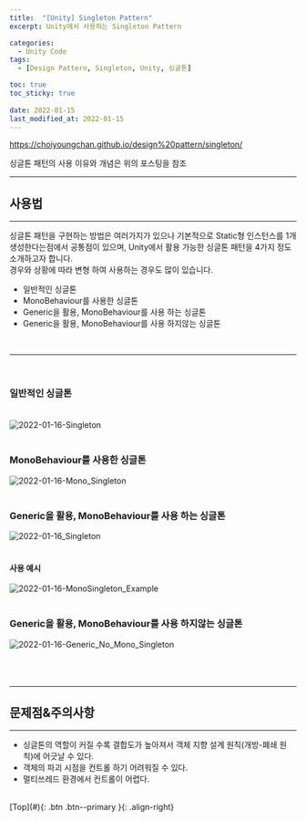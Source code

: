 ```yaml
---
title:  "[Unity] Singleton Pattern"
excerpt: Unity에서 사용하는 Singleton Pattern

categories:
  - Unity Code
tags:
  - [Design Pattern, Singleton, Unity, 싱글톤]

toc: true
toc_sticky: true
 
date: 2022-01-15
last_modified_at: 2022-01-15
---
```


https://choiyoungchan.github.io/design%20pattern/singleton/

싱글톤 패턴의 사용 이유와 개념은 위의 포스팅을 참조

---
## 사용법
---
싱글톤 패턴을 구현하는 방법은 여러가지가 있으나 기본적으로 Static형 인스턴스를 1개 생성한다는점에서 공통점이 있으며, Unity에서 활용 가능한 싱글톤 패턴을 4가지 정도 소개하고자 합니다. <br>
경우와 상황에 따라 변형 하여 사용하는 경우도 많이 있습니다. <br>

- 일반적인 싱글톤
- MonoBehaviour를 사용한 싱글톤
- Generic을 활용, MonoBehaviour를 사용 하는 싱글톤
- Generic을 활용, MonoBehaviour를 사용 하지않는 싱글톤
<br> 

--- 
 <br>

### 일반적인 싱글톤 <br> <br>
![2022-01-16-Singleton](https://user-images.githubusercontent.com/40765022/149659927-65497542-5234-4515-a054-e98f8fe465b8.png) <br><br>

### MonoBehaviour를 사용한 싱글톤 <br>
![2022-01-16-Mono_Singleton](https://user-images.githubusercontent.com/40765022/149660251-ad1282f0-3dcd-40c0-8f59-9205bc52552f.png) <br><br>


### Generic을 활용, MonoBehaviour를 사용 하는 싱글톤 <br>
![2022-01-16_Singleton](https://user-images.githubusercontent.com/40765022/149659385-8cb35339-775e-45b6-88b0-3498424bf232.png) <br><br> 


#### 사용 예시 <br>
![2022-01-16-MonoSingleton_Example](https://user-images.githubusercontent.com/40765022/149659671-fa262214-8984-4723-9846-82f871fbe6f8.png) <br><br>



### Generic을 활용, MonoBehaviour를 사용 하지않는 싱글톤 <br>
![2022-01-16-Generic_No_Mono_Singleton](https://user-images.githubusercontent.com/40765022/149660103-200d6a1c-6fe8-4e95-915d-c52839b293a6.png) <br><br> <br><br> 

---

## 문제점&주의사항
---
- 싱글톤의 역할이 커질 수록 결합도가 높아져서 객체 지향 설계 원칙(개방-폐쇄 원칙)에 어긋날 수 있다.
- 객체의 파괴 시점을 컨트롤 하기 어려워질 수 있다.
- 멀티쓰레드 환경에서 컨트롤이 어렵다.


<br>
[Top](#){: .btn .btn--primary }{: .align-right}